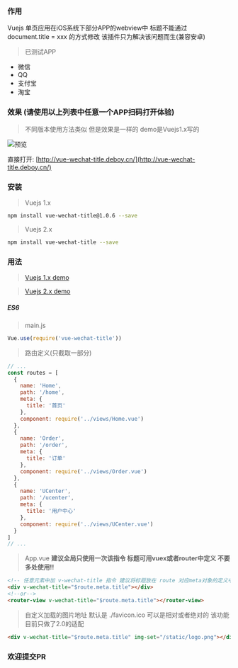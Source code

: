 ### 作用
Vuejs 单页应用在iOS系统下部分APP的webview中 标题不能通过 document.title = xxx 的方式修改
该插件只为解决该问题而生(兼容安卓)

> 已测试APP

 - 微信
 - QQ
 - 支付宝
 - 淘宝

### 效果 (请使用以上列表中任意一个APP扫码打开体验)

> 不同版本使用方法类似 但是效果是一样的 demo是Vuejs1.x写的

![预览](./preview.png)

直接打开: [http://vue-wechat-title.deboy.cn/](http://vue-wechat-title.deboy.cn/)

### 安装

> Vuejs 1.x

```bash
npm install vue-wechat-title@1.0.6 --save
```

> Vuejs 2.x

```bash
npm install vue-wechat-title --save
```

### 用法 

> [Vuejs 1.x demo](https://github.com/deboyblog/vue-wechat-title-demo/tree/use-directive)

> [Vuejs 2.x demo](https://github.com/deboyblog/vue-wechat-title-demo/tree/2.0)

##### ES6
> main.js

```js
Vue.use(require('vue-wechat-title'))
```
> 路由定义(只截取一部分)

```js
// ...
const routes = [
  {
    name: 'Home',
    path: '/home',
    meta: {
      title: '首页'
    },
    component: require('../views/Home.vue')
  },
  {
    name: 'Order',
    path: '/order',
    meta: {
      title: '订单'
    },
    component: require('../views/Order.vue')
  },
  {
    name: 'UCenter',
    path: '/ucenter',
    meta: {
      title: '用户中心'
    },
    component: require('../views/UCenter.vue')
  }
]
// ...
```

> App.vue **建议全局只使用一次该指令 标题可用vuex或者router中定义 不要多处使用!!**

```html
<!-- 任意元素中加 v-wechat-title 指令 建议将标题放在 route 对应meta对象的定义中 -->
<div v-wechat-title="$route.meta.title"></div>
<!--or-->
<router-view v-wechat-title="$route.meta.title"></router-view>
```

> 自定义加载的图片地址 默认是 ./favicon.ico 可以是相对或者绝对的 该功能目前只做了2.0的适配

```html
<div v-wechat-title="$route.meta.title" img-set="/static/logo.png"></div>
```

### 欢迎提交PR